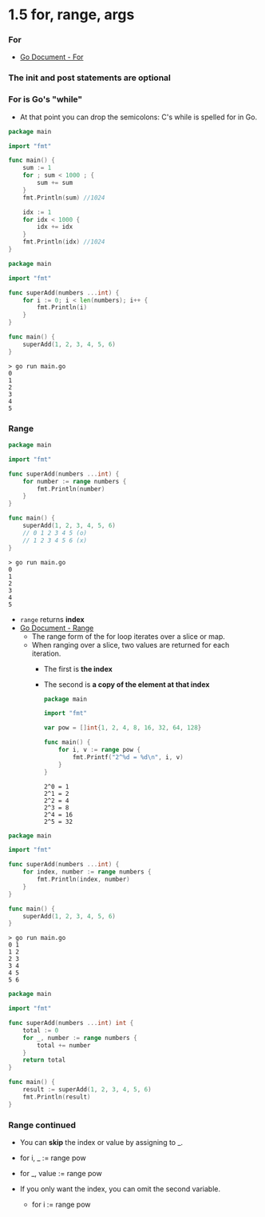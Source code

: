 # 1.5 for, range, args

### For
- [Go Document - For](https://go.dev/tour/flowcontrol/1) 

### The init and post statements are optional
### For is Go's "while"
- At that point you can drop the semicolons: C's while is spelled for in Go.

```go
package main

import "fmt"

func main() {
    sum := 1
    for ; sum < 1000 ; {
        sum += sum
    }
    fmt.Println(sum) //1024

    idx := 1
    for idx < 1000 {
        idx += idx
    }
    fmt.Println(idx) //1024
}
```

```go
package main

import "fmt"

func superAdd(numbers ...int) {
    for i := 0; i < len(numbers); i++ {
        fmt.Println(i) 
    }
}

func main() {
    superAdd(1, 2, 3, 4, 5, 6)
}
``` 

```console
> go run main.go
0
1
2
3
4
5
```


### Range

```go
package main

import "fmt"

func superAdd(numbers ...int) {
    for number := range numbers {
        fmt.Println(number) 
    }
}

func main() {
    superAdd(1, 2, 3, 4, 5, 6)
    // 0 1 2 3 4 5 (o)
    // 1 2 3 4 5 6 (x)
}
``` 

```console
> go run main.go
0
1
2
3
4
5
```
- `range` returns **index**
- [Go Document - Range](https://go.dev/tour/moretypes/16)
    - The range form of the for loop iterates over a slice or map.
    - When ranging over a slice, two values are returned for each iteration. 
        - The first is **the index**
        - The second is **a copy of the element at that index**
            ```go
            package main

            import "fmt"

            var pow = []int{1, 2, 4, 8, 16, 32, 64, 128}

            func main() {
                for i, v := range pow {
                    fmt.Printf("2^%d = %d\n", i, v)
                }
            }
            ```

            ```console
            2^0 = 1
            2^1 = 2
            2^2 = 4
            2^3 = 8
            2^4 = 16
            2^5 = 32
            ```

```go
package main

import "fmt"

func superAdd(numbers ...int) {
    for index, number := range numbers {
        fmt.Println(index, number) 
    }
}

func main() {
    superAdd(1, 2, 3, 4, 5, 6)
}
``` 

```console
> go run main.go
0 1
1 2
2 3
3 4
4 5
5 6
```


```go
package main

import "fmt"

func superAdd(numbers ...int) int {
    total := 0
    for _, number := range numbers {
        total += number
    }
    return total
}

func main() {
    result := superAdd(1, 2, 3, 4, 5, 6)
    fmt.Println(result)
}
```

### Range continued
- You can **skip** the index or value by assigning to _.

- for i, _ := range pow
- for _, value := range pow
- If you only want the index, you can omit the second variable.
    - for i := range pow

